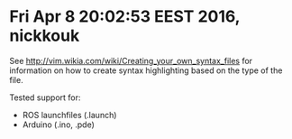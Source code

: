 # Fri Apr 8 20:02:53 EEST 2016, nickkouk

See http://vim.wikia.com/wiki/Creating_your_own_syntax_files for information on
how to create syntax highlighting based on the type of the file.

Tested support for:

+ ROS launchfiles (.launch)
+ Arduino (.ino, .pde)

